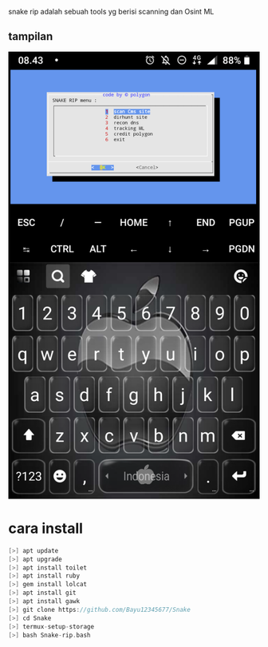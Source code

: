 
snake rip adalah sebuah tools yg berisi scanning dan Osint ML

## tampilan
![polygon](https://github.com/Bayu12345677/Snake/blob/main/Screenshot_20211025-084331.png)


# cara install

```kotlin
[>] apt update
[>] apt upgrade
[>] apt install toilet
[>] apt install ruby
[>] gem install lolcat
[>] apt install git
[>] apt install gawk
[>] git clone https://github.com/Bayu12345677/Snake
[>] cd Snake
[>] termux-setup-storage
[>] bash Snake-rip.bash
```
